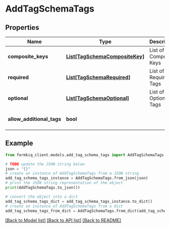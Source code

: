 # AddTagSchemaTags


## Properties

Name | Type | Description | Notes
------------ | ------------- | ------------- | -------------
**composite_keys** | [**List[TagSchemaCompositeKey]**](TagSchemaCompositeKey.md) | List of Composite Keys | [optional] 
**required** | [**List[TagSchemaRequired]**](TagSchemaRequired.md) | List of Required Tags | [optional] 
**optional** | [**List[TagSchemaOptional]**](TagSchemaOptional.md) | List of Optional Tags | [optional] 
**allow_additional_tags** | **bool** |  | [optional] [default to True]

## Example

```python
from formkiq_client.models.add_tag_schema_tags import AddTagSchemaTags

# TODO update the JSON string below
json = "{}"
# create an instance of AddTagSchemaTags from a JSON string
add_tag_schema_tags_instance = AddTagSchemaTags.from_json(json)
# print the JSON string representation of the object
print(AddTagSchemaTags.to_json())

# convert the object into a dict
add_tag_schema_tags_dict = add_tag_schema_tags_instance.to_dict()
# create an instance of AddTagSchemaTags from a dict
add_tag_schema_tags_from_dict = AddTagSchemaTags.from_dict(add_tag_schema_tags_dict)
```
[[Back to Model list]](../README.md#documentation-for-models) [[Back to API list]](../README.md#documentation-for-api-endpoints) [[Back to README]](../README.md)


